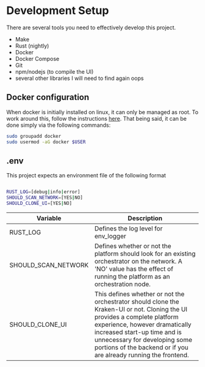 # Development Setup

There are several tools you need to effectively develop this project.

- Make
- Rust (nightly)
- Docker
- Docker Compose
- Git
- npm/nodejs (to compile the UI)
- several other libraries I will need to find again oops

## Docker configuration

When docker is initially installed on linux, it can only be managed as root. To work around this, follow the instructions [here](https://docs.docker.com/engine/install/linux-postinstall/). That being said, it can be done simply via the following commands:

```bash
sudo groupadd docker
sudo usermod -aG docker $USER
```

## .env

This project expects an environment file of the following format

```bash

RUST_LOG=[debug|info|error]
SHOULD_SCAN_NETWORK=[YES|NO]
SHOULD_CLONE_UI=[YES|NO]

```

| Variable            | Description                                                                                                                                                                                                                                                                                     |
| ------------------- | ----------------------------------------------------------------------------------------------------------------------------------------------------------------------------------------------------------------------------------------------------------------------------------------------- |
| RUST_LOG            | Defines the log level for env_logger                                                                                                                                                                                                                                                            |
| SHOULD_SCAN_NETWORK | Defines whether or not the platform should look for an existing orchestrator on the network. A 'NO' value has the effect of running the platform as an orchestration node.                                                                                                                      |
| SHOULD_CLONE_UI     | This defines whether or not the orchestrator should clone the Kraken-UI or not. Cloning the UI provides a complete platform experience, however dramatically increased start-up time and is unnecessary for developing some portions of the backend or if you are already running the frontend. |
